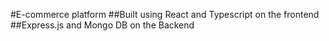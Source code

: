 #E-commerce platform 
##Built using React and Typescript on the frontend
##Express.js and Mongo DB on the Backend